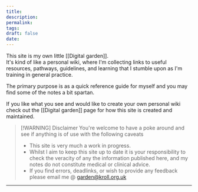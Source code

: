 ```yaml
---
title:
description: 
permalink: 
tags: 
draft: false
date:
---
```





This site is my own little [[Digital garden]].  
It's kind of like a personal wiki, where I'm collecting links to useful resources, pathways, guidelines, and learning that I stumble upon as I'm training in general practice.

The primary purpose is as a quick reference guide for myself and you may find some of the notes a bit spartan.

If you like what you see and would like to create your own personal wiki check out the [[Digital garden]] page for how this site is created and maintained. 

> [!WARNING] Disclaimer
> You're welcome to have a poke around and see if anything is of use with the following caveats
> - This site is very much a work in progress.
> - Whilst I aim to keep this site up to date it is your responsibility to check the veracity of any the information published here, and my notes do not constitute medical or clinical advice.
> - If you find errors, deadlinks, or wish to provide any feedback please email me @ garden@kroll.org.uk
--- 
